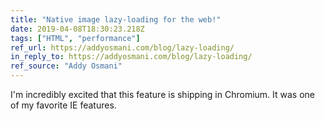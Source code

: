 ```yaml
---
title: "Native image lazy-loading for the web!"
date: 2019-04-08T18:30:23.218Z
tags: ["HTML", "performance"]
ref_url: https://addyosmani.com/blog/lazy-loading/
in_reply_to: https://addyosmani.com/blog/lazy-loading/
ref_source: "Addy Osmani"
---
```


I'm incredibly excited that this feature is shipping in Chromium. It was one of my favorite IE features.
